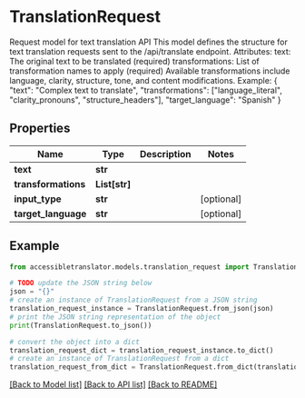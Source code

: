 # TranslationRequest

Request model for text translation API  This model defines the structure for text translation requests sent to the /api/translate endpoint.  Attributes:     text: The original text to be translated (required)     transformations: List of transformation names to apply (required)         Available transformations include language, clarity, structure, tone, and content modifications.  Example:     {         \"text\": \"Complex text to translate\",         \"transformations\": [\"language_literal\", \"clarity_pronouns\", \"structure_headers\"],         \"target_language\": \"Spanish\"     }

## Properties

Name | Type | Description | Notes
------------ | ------------- | ------------- | -------------
**text** | **str** |  | 
**transformations** | **List[str]** |  | 
**input_type** | **str** |  | [optional] 
**target_language** | **str** |  | [optional] 

## Example

```python
from accessibletranslator.models.translation_request import TranslationRequest

# TODO update the JSON string below
json = "{}"
# create an instance of TranslationRequest from a JSON string
translation_request_instance = TranslationRequest.from_json(json)
# print the JSON string representation of the object
print(TranslationRequest.to_json())

# convert the object into a dict
translation_request_dict = translation_request_instance.to_dict()
# create an instance of TranslationRequest from a dict
translation_request_from_dict = TranslationRequest.from_dict(translation_request_dict)
```
[[Back to Model list]](../README.md#documentation-for-models) [[Back to API list]](../README.md#documentation-for-api-endpoints) [[Back to README]](../README.md)


